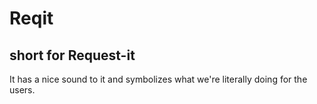 # Reqit
## short for Request-it

It has a nice sound to it and symbolizes what we're literally doing for the users. 

